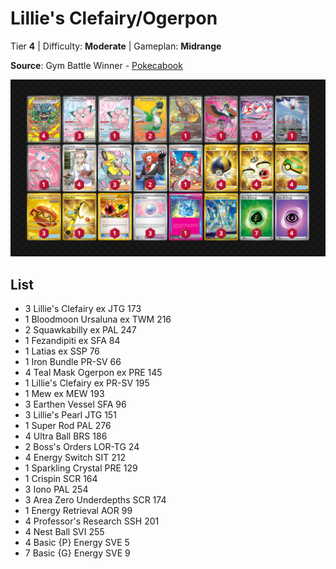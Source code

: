# Lillie's Clefairy/Ogerpon

Tier **4** | Difficulty: **Moderate** | Gameplan: **Midrange**

**Source**: Gym Battle Winner - [Pokecabook](nan)

![decklist](../../!Images/Standard/17SVI-DRI/Lillie%27s%20Clefairy-Ogerpon.png)

## List
* 3 Lillie's Clefairy ex JTG 173
* 1 Bloodmoon Ursaluna ex TWM 216
* 2 Squawkabilly ex PAL 247
* 1 Fezandipiti ex SFA 84
* 1 Latias ex SSP 76
* 1 Iron Bundle PR-SV 66
* 4 Teal Mask Ogerpon ex PRE 145
* 1 Lillie's Clefairy ex PR-SV 195
* 1 Mew ex MEW 193
* 3 Earthen Vessel SFA 96
* 3 Lillie's Pearl JTG 151
* 1 Super Rod PAL 276
* 4 Ultra Ball BRS 186
* 2 Boss's Orders LOR-TG 24
* 4 Energy Switch SIT 212
* 1 Sparkling Crystal PRE 129
* 1 Crispin SCR 164
* 3 Iono PAL 254
* 3 Area Zero Underdepths SCR 174
* 1 Energy Retrieval AOR 99
* 4 Professor's Research SSH 201
* 4 Nest Ball SVI 255
* 4 Basic {P} Energy SVE 5
* 7 Basic {G} Energy SVE 9